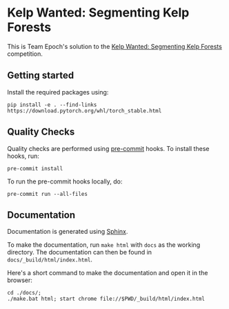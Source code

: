 # Kelp Wanted: Segmenting Kelp Forests

This is Team Epoch's solution to the [Kelp Wanted: Segmenting Kelp Forests](https://www.drivendata.org/competitions/255/kelp-forest-segmentation/) competition.

## Getting started

Install the required packages using:

```shell
pip install -e . --find-links https://download.pytorch.org/whl/torch_stable.html
```

## Quality Checks

Quality checks are performed using [pre-commit](https://pre-commit.com/) hooks. To install these hooks, run:

```shell
pre-commit install
```

To run the pre-commit hooks locally, do:

```shell
pre-commit run --all-files
```

## Documentation

Documentation is generated using [Sphinx](https://www.sphinx-doc.org/en/master/).

To make the documentation, run `make html` with `docs` as the working directory. The documentation can then be found in `docs/_build/html/index.html`.

Here's a short command to make the documentation and open it in the browser:

```shell
cd ./docs/;
./make.bat html; start chrome file://$PWD/_build/html/index.html
```
